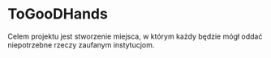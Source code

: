# ToGooDHands
Celem projektu jest stworzenie miejsca, w którym każdy będzie mógł oddać niepotrzebne rzeczy zaufanym instytucjom.
